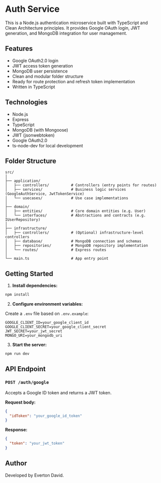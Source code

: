 # Auth Service

This is a Node.js authentication microservice built with TypeScript and Clean Architecture principles. It provides Google OAuth login, JWT generation, and MongoDB integration for user management.

## Features

- Google OAuth2.0 login
- JWT access token generation
- MongoDB user persistence
- Clean and modular folder structure
- Ready for route protection and refresh token implementation
- Written in TypeScript

## Technologies

- Node.js
- Express
- TypeScript
- MongoDB (with Mongoose)
- JWT (jsonwebtoken)
- Google OAuth2.0
- ts-node-dev for local development

## Folder Structure

```
src/
│
├── application/
│   ├── controllers/          # Controllers (entry points for routes)
│   ├── services/             # Business logic services (GoogleAuthService, JwtTokenService)
│   └── usecases/             # Use case implementations
│
├── domain/
│   ├── entities/             # Core domain entities (e.g. User)
│   └── interfaces/           # Abstractions and contracts (e.g. IUserRepository)
│
├── infrastructure/
│   ├── controllers/          # (Optional) infrastructure-level controllers
│   ├── database/             # MongoDB connection and schemas
│   ├── repositories/         # MongoDB repository implementation
│   └── routes/               # Express routes
│
└── main.ts                   # App entry point
```

## Getting Started

1. **Install dependencies:**

```bash
npm install
```

2. **Configure environment variables:**

Create a `.env` file based on `.env.example`:

```
GOOGLE_CLIENT_ID=your_google_client_id
GOOGLE_CLIENT_SECRET=your_google_client_secret
JWT_SECRET=your_jwt_secret
MONGO_URI=your_mongodb_uri
```

3. **Start the server:**

```bash
npm run dev
```

## API Endpoint

### `POST /auth/google`

Accepts a Google ID token and returns a JWT token.

**Request body:**

```json
{
  "idToken": "your_google_id_token"
}
```

**Response:**

```json
{
  "token": "your_jwt_token"
}
```

## Author

Developed by Everton David.
